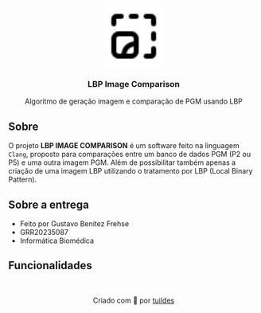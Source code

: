 <!-- HEADER -->
<p align="center">
  <img alt="Image in picture" src="https://raw.githubusercontent.com/tabler/tabler-icons/8d4f23166d708b42bacc5ce4bc73d72ba296057b/icons/outline/image-in-picture.svg" height="120">
  <h3 align="center">LBP Image Comparison</h3>
  <p align="center">Algoritmo de geração imagem e comparação de PGM usando LBP</p>
</p>
<!-- HEADER -->

## Sobre

O projeto **LBP IMAGE COMPARISON** é um software feito na linguagem `Clang`, proposto para comparações entre um banco de dados PGM (P2 ou P5) e uma outra imagem PGM. Além de possibilitar também apenas a criação de uma imagem LBP utilizando o tratamento por LBP (Local Binary Pattern).

## Sobre a entrega

* Feito por Gustavo Benitez Frehse
* GRR20235087
* Informática Biomédica

## Funcionalidades

<br />

<p align="center">Criado com 💙 por <a href="https://github.com/tuildes">tuildes</a></p>